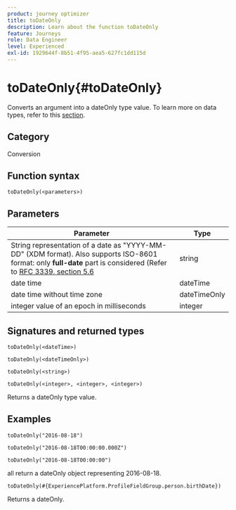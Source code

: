 ```yaml
---
product: journey optimizer
title: toDateOnly
description: Learn about the function toDateOnly
feature: Journeys
role: Data Engineer
level: Experienced
exl-id: 1929644f-8b51-4f95-aea5-627fc1dd115d
---
```

# toDateOnly{#toDateOnly}

Converts an argument into a dateOnly type value. To learn more on data types, refer to this [section](../expression/data-types.md).

## Category

Conversion

## Function syntax

`toDateOnly(<parameters>)`

## Parameters

| Parameter | Type             |
|-----------|------------------|
| String representation of a date as "YYYY-MM-DD" (XDM format). Also supports ISO-8601 format: only **full-date** part is considered (Refer to [RFC 3339, section 5.6](https://www.rfc-editor.org/rfc/rfc3339#section-5.6) | string |
| date time | dateTime|
| date time without time zone | dateTimeOnly|
| integer value of an epoch in milliseconds| integer |

## Signatures and returned types

`toDateOnly(<dateTime>)`

`toDateOnly(<dateTimeOnly>)`

`toDateOnly(<string>)`

`toDateOnly(<integer>, <integer>, <integer>)`

Returns a dateOnly type value.

## Examples

`toDateOnly("2016-08-18")`

`toDateOnly("2016-08-18T00:00:00.000Z")`

`toDateOnly("2016-08-18T00:00:00")`

all return a dateOnly object representing 2016-08-18.

`toDateOnly(#{ExperiencePlatform.ProfileFieldGroup.person.birthDate})`

Returns a dateOnly.
